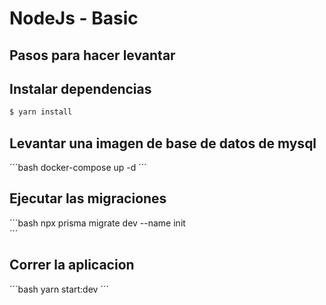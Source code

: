 # NodeJs - Basic

## Pasos para hacer levantar


## Instalar dependencias
```bash
$ yarn install
```

##  Levantar una imagen de base de datos de mysql
´´´bash
docker-compose up -d 
´´´

## Ejecutar las migraciones
´´´bash
 npx prisma migrate dev --name init  
´´´


## Correr la aplicacion
´´´bash
 yarn start:dev
´´´